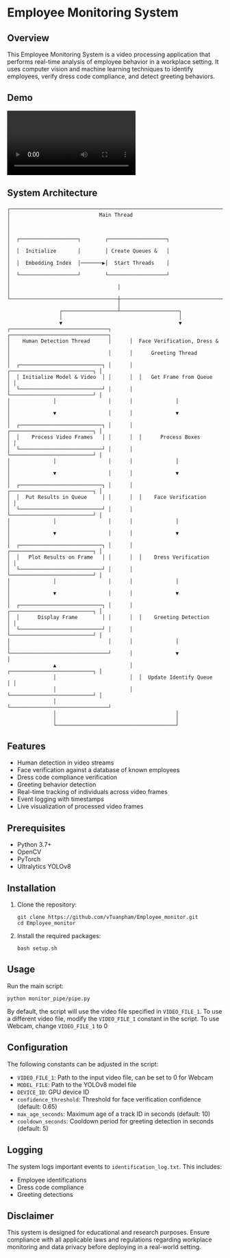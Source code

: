 # Employee Monitoring System

## Overview

This Employee Monitoring System is a video processing application that performs real-time analysis of employee behavior in a workplace setting. It uses computer vision and machine learning techniques to identify employees, verify dress code compliance, and detect greeting behaviors.

## Demo

![Demo Video](assets/Employee_monitor_demo.mp4)


## System Architecture

```
┌─────────────────────────────────────────────────────────────────────────┐
│                             Main Thread                                 │
│                                                                         │
│  ┌───────────────────┐        ┌───────────────────┐                     │
│  │  Initialize       │        │ Create Queues &   │                     │
│  │  Embedding Index  │───────▶│  Start Threads    │                     │
│  └───────────────────┘        └───────────────────┘                     │
│                                   │                                     │
└───────────────────────────────────┼─────────────────────────────────────┘
                                    │
                 ┌──────────────────┴───────────────────┐
                 │                                      │
                 ▼                                      ▼
┌────────────────────────────────┐      ┌────────────────────────────────┐
│    Human Detection Thread      │      │  Face Verification, Dress &    │
│                                │      │      Greeting Thread           │
│  ┌───────────────────────────┐ │      │  ┌───────────────────────────┐ │
│  │ Initialize Model & Video  │ │      │  │   Get Frame from Queue    │ │
│  └───────────────────────────┘ │      │  └───────────────────────────┘ │
│              │                 │      │              │                 │
│              ▼                 │      │              ▼                 │
│  ┌───────────────────────────┐ │      │  ┌───────────────────────────┐ │
│  │    Process Video Frames   │ │      │  │      Process Boxes        │ │
│  └───────────────────────────┘ │      │  └───────────────────────────┘ │
│              │                 │      │              │                 │
│              ▼                 │      │              ▼                 │
│  ┌───────────────────────────┐ │      │  ┌───────────────────────────┐ │
│  │  Put Results in Queue     │ │      │  │    Face Verification      │ │
│  └───────────────────────────┘ │      │  └───────────────────────────┘ │
│              │                 │      │              │                 │
│              ▼                 │      │              ▼                 │
│  ┌───────────────────────────┐ │      │  ┌───────────────────────────┐ │
│  │   Plot Results on Frame   │ │      │  │    Dress Verification     │ │
│  └───────────────────────────┘ │      │  └───────────────────────────┘ │
│              │                 │      │              │                 │
│              ▼                 │      │              ▼                 │
│  ┌───────────────────────────┐ │      │  ┌───────────────────────────┐ │
│  │      Display Frame        │ │      │  │    Greeting Detection     │ │
│  └───────────────────────────┘ │      │  └───────────────────────────┘ │
│                                │      │              │                 │
└────────────────────────────────┘      │              ▼                 │
               ▲                        │  ┌───────────────────────────┐ │
               │                        │  │  Update Identify Queue    │ │
               │                        │  └───────────────────────────┘ │
               │                        └────────────────────────────────┘
               │                                       │
               │                                       │
               └───────────────────────────────────────┘
```

## Features

- Human detection in video streams
- Face verification against a database of known employees
- Dress code compliance verification
- Greeting behavior detection
- Real-time tracking of individuals across video frames
- Event logging with timestamps
- Live visualization of processed video frames

## Prerequisites

- Python 3.7+
- OpenCV
- PyTorch
- Ultralytics YOLOv8

## Installation

1. Clone the repository:
   ```
   git clone https://github.com/vTuanpham/Employee_monitor.git
   cd Employee_monitor
   ```

2. Install the required packages:
   ```
   bash setup.sh
   ```

## Usage

Run the main script:

```
python monitor_pipe/pipe.py
```

By default, the script will use the video file specified in `VIDEO_FILE_1`. To use a different video file, modify the `VIDEO_FILE_1` constant in the script.
To use Webcam, change `VIDEO_FILE_1` to 0

## Configuration

The following constants can be adjusted in the script:

- `VIDEO_FILE_1`: Path to the input video file, can be set to 0 for Webcam
- `MODEL_FILE`: Path to the YOLOv8 model file
- `DEVICE_ID`: GPU device ID 
- `confidence_threshold`: Threshold for face verification confidence (default: 0.65)
- `max_age_seconds`: Maximum age of a track ID in seconds (default: 10)
- `cooldown_seconds`: Cooldown period for greeting detection in seconds (default: 5)

## Logging

The system logs important events to `identification_log.txt`. This includes:

- Employee identifications
- Dress code compliance
- Greeting detections

## Disclaimer

This system is designed for educational and research purposes. Ensure compliance with all applicable laws and regulations regarding workplace monitoring and data privacy before deploying in a real-world setting.
